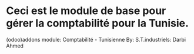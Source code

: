 # Ceci est le module de base pour gérer la comptabilité pour la Tunisie.
(odoo)addons module: Comptabilité - Tunisienne By: S.T.industriels: Darbi Ahmed
